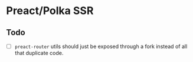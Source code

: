 # Preact/Polka SSR

## Todo
* [ ] `preact-router` utils should just be exposed through a fork instead of all that duplicate code.
